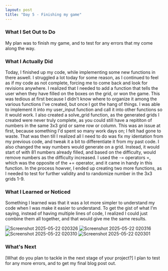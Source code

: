 ```yaml
---
layout: post
title: "Day 5 - Finishing my game"
---
```


### What I Set Out to Do
My plan was to finish my game, and to test for any errors that my come along the way.

### What I Actually Did
Today, I finished up my code, while implementing some new functions in there aswell. I struggled a lot today for some reason, as I continued to feel as if my code as not complete, forcing me to come back and look for revisions anywhere.
I realized that I needed to add a function that tells the user when they have filled on the boxes on the grid, or won the game. This was tedious at first because I didn't know where to organize it among the various functions I've created, but once I got the hang of things. I was able to implement it into my user_input
function and call it into other functions so it would work. I also created a solve_grid function, as the generated grids I created were never truly complete, as you could still have a repititon of numbers in the same 3x3 grid or same row or column. This was an issue at first, because something I'd spent so many work days on; I felt had gone to waste. 
That was then till I realized all I need to do was fix my identation from my previous code, and tweak it a bit to differentiate it from my past code. I also changed the way numbers would generate on a grid. Instead, it would start of with 81 numbers already filled, and based on the difficulty, would remove numbers as the difficulty increased. I used the -= operators =, which was the opposite of the += operator, and it came in handy in this function.
In the process howver, I ended up creating two more functions, as I needed to test for further validity and to randomize number in the 3x3 grids 1-9.



### What I Learned or Noticed
Something I learned was that it was a lot more simpler to understand my code when I was make it easier to understand. To get the gist of what I'm saying, instead of having multiple lines of code, I realized I could just combine them all together, and that would give me the same results.

![Screenshot 2025-05-22 020326](https://github.com/user-attachments/assets/f1f13b2a-dc55-4a6c-86fc-88eebcca2ac4)
![Screenshot 2025-05-22 020316](https://github.com/user-attachments/assets/880b741b-dc98-4b69-b54c-62ef77a59aac)
![Screenshot 2025-05-22 020310](https://github.com/user-attachments/assets/085fb3de-f7ff-45fb-bf9d-255a451bc31a)
![Screenshot 2025-05-22 020301](https://github.com/user-attachments/assets/bb8433d1-908b-4c43-a9b0-513ebcaf0a3c)

### What's Next

[What do you plan to tackle in the next stage of your project?]
I plan to test for any more errors, and to get my final blog post out.


